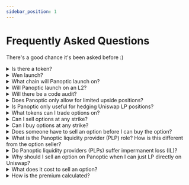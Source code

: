 ```yaml
---
sidebar_position: 1
---
```


# Frequently Asked Questions
There's a good chance it's been asked before :)

<details>
<summary>Is there a token?</summary>
No. Panoptic does not have a token at this time.  
</details>

<details>
<summary>Wen launch?</summary>
Testnet is scheduled for September 2023. Mainnet is scheduled for Q4 2023. See our <a href="https://blog.panoptic.xyz/panoptics-v1-roadmap-d7b72a8e2005">roadmap</a>.
</details>

<details>
<summary>What chain will Panoptic launch on?</summary>
Panoptic will launch on Ethereum mainnet.
</details>

<details>
<summary>Will Panoptic launch on an L2?</summary>
Yes, after Panoptic launches on Ethereum mainnet.
</details>

<details>
<summary>Will there be a code audit?</summary>
Yes. Panoptic <a href="https://blog.panoptic.xyz/abdk-completes-panoptics-first-audit-panoptic-announces-second-audit-with-openzeppelin-c7216cdbfd4f">was audited by ABDK</a> and is currently undergoing an audit with OpenZeppelin. There will also be an audit by Code4Arena in Q2-Q3 2023. See our <a href="https://blog.panoptic.xyz/panoptics-v1-roadmap-d7b72a8e2005">roadmap</a>.
</details>

<details>
<summary>Does Panoptic only allow for limited upside positions?</summary>
No. You can create limited upside, unlimited upside, limited downside, and unlimited downside positions by <a href="https://twitter.com/Panoptic_xyz/status/1628530117118169088?s=20">combining put and call options</a> on Panoptic.
</details>

<details>
<summary>Is Panoptic only useful for hedging Uniswap LP positions?</summary>
No. While Panoptic allows you to hedge against Uniswap LP positions by shorting them, it also allows you to create puts, calls, straddles, jade lizards, zebra spreads, and <a href="https://twitter.com/Panoptic_xyz/status/1628530117118169088?s=20">many other custom option payoffs</a>!
</details>

<details>
<summary>What tokens can I trade options on?</summary>
Any token pair on Uniswap V3. The Panoptic protocol enables permissionless options trading for longtail assets just as Uniswap allows for permissionless spot trading for longtail assets.
</details>

<details>
<summary>Can I sell options at any strike?</summary>
Yes.
</details>

<details>
<summary>Can I buy options at any strike?</summary>
Yes, as long as there is enough seller liquidity at that strike.
</details>

<details>
<summary>Does someone have to sell an option before I can buy the option?</summary>
Yes.
</details>

<details>
<summary>What is the Panoptic liquidity provider (PLP) role? How is this different from the option seller?</summary>
The Panoptic liquidity provider (PLP) provides fungible liquidity to the Panoptic pool and receives commission fees in return. This differs from the liquidity provider (LP) who deploys liquidity in a Uniswap V3 pool and receives swap fees in return. The option seller borrows liquidity from the PLP to deploy in a Uniswap V3 pool as an LP. This act of moving liquidity from the Panoptic pool to the Uniswap pool constitutes selling an option.   
<br/><br/>
Example A: Alice is a PLP for the ETH-USDC pool on Panoptic. She can deposit ETH, USDC, or both ETH & USDC into the pool. She receives a share of commission fees in return.  
<br/><br/>
Example B: Bob is an option seller for ETH-USDC options. After depositing some collateral to the ETH-USDC pool on Panoptic (making him a PLP), he borrows a larger amount of ETH & USDC. The Panoptic protocol deploys his borrowed ETH & USDC into the ETH-USDC pool on Uniswap (making him an LP). His LP position on Uniswap has the same payoffs as a short option (making him an option seller).
</details>

<details>
<summary>Do Panoptic liquidity providers (PLPs) suffer impermanent loss (IL)?</summary>
No, Panoptic liquidity providers (PLPs) do not suffer IL from Uniswap LP positions. PLPs earn commission fees, and take on protocol risk (e.g. if the Panoptic pool is underwater, then PLPs can lose capital).
</details>

<!-- <details>
<summary>Why does moving an LP position constitute trading an option?</summary>

</details> -->

<details>
<summary>Why should I sell an option on Panoptic when I can just LP directly on Uniswap?</summary>
Selling an option on Panoptic has the same before-fees payoff as LPing on Uniswap. However, selling an option on Panoptic earns a premium (paid by the option buyer) that is greater than or equal to the swap fees earned by an LP position.
</details>

<details>
<summary>What does it cost to sell an option?</summary>
Selling an option costs a commission fee and gas fee. The commission fee is 0.2% to 0.6% of the notional value of the option position, depending on the <a href="/docs/panoptic-protocol/commission#commission-rate-and-pool-utilization">pool utilization</a> at the time of sell. There is no commission fee to close the position.
</details>

<!-- <details>
<summary>What does it cost to buy an option?</summary>
Buying an option costs a commission fee, premium, and gas fee. The commission fee is 0.2% to 0.6% of the notional value of the option position, depending on the <a href="https://docs.panoptic.xyz/docs/panoptic-protocol/commission#commission-rate-and-pool-utilization">pool utilization</a> at the time of purchase. The premium starts at 0, and accumulates while the underlying price remains in range. There is no commission fee to close the position.
</details> -->

<details>
<summary>How is the premium calculated?</summary>
The premium is equal to the amount of swap fees the borrowed LP position would have earned in the Uniswap pool, multiplied by a spread multiplier.  
</br></br>
Example: Alice sells an out-of-the-money (OTM) ETH-USDC put option, with strike = 1000 and width = ±10%. Bob buys the OTM put option from Alice for 0 upfront premium. If the ETH-USDC price moves between 909 and 1100, the option is “in range” and would have earned swap fees from the Uniswap pool. If the ETH-USDC price is above 1100 or below 909, the option is “out of range” and would not have earned any swap fees. Bob owes the total amount of accumulated swap fees to Alice as premium.
</details>

<!-- <details>
<summary>What is the commission fee?</summary>
This is the fee to mint an option. When an option seller or buyer opens their position, they pay a commission fee on the notional value of the position. The commission is paid to the PLPs. The commission fee percentage varies between 0.2% - 0.6% based on <a href="https://docs.panoptic.xyz/docs/panoptic-protocol/commission#commission-rate-and-pool-utilization">pool utilization</a>.
</details> -->
 
<!-- 
20.	How are you different from InfinityPools?
21.	How are you different from GammaSwap?
22.	How are you different from Lyra?
23.	Why doesn’t Panoptic need oracles?
24.	Is my liquidity locked?
25.	How can I close my seller position?
26.	How can I get liquidated?
 -->
